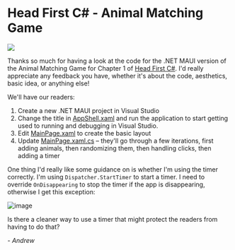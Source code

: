 # Head First C# - Animal Matching Game

![](https://raw.githubusercontent.com/head-first-csharp/fourth-edition/master/Images/Head_First_CSharp_cover_glasses.png)

Thanks so much for having a look at the code for the .NET MAUI version of the Animal Matching Game for Chapter 1 of [Head First C#](https://github.com/head-first-csharp/fourth-edition). I'd really appreciate any feedback you have, whether it's about the code, aesthetics, basic idea, or anything else!

We'll have our readers:
1. Create a new .NET MAUI project in Visual Studio
2. Change the title in [AppShell.xaml](https://github.com/andrewstellman/animal-matching-game-review/blob/main/AnimalMatchingGame/AnimalMatchingGame/AppShell.xaml) and run the application to start getting used to running and debugging in Visual Studio.
3. Edit [MainPage.xaml](https://github.com/andrewstellman/animal-matching-game-review/blob/main/AnimalMatchingGame/AnimalMatchingGame/MainPage.xaml) to create the basic layout
4. Update [MainPage.xaml.cs](https://github.com/andrewstellman/animal-matching-game-review/blob/main/AnimalMatchingGame/AnimalMatchingGame/MainPage.xaml.cs) – they'll go through a few iterations, first adding animals, then randomizing them, then handling clicks, then adding a timer

One thing I'd really like some guidance on is whether I'm using the timer correctly. I'm using `Dispatcher.StartTimer` to start a timer. I need to override `OnDisappearing` to stop the timer if the app is disappearing, otherwise I get this exception:

![image](https://user-images.githubusercontent.com/7516297/187253153-4bdfb635-6c01-400b-bb67-45b5c2a2748b.png)

Is there a cleaner way to use a timer that might protect the readers from having to do that?

*- Andrew*

